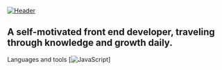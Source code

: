[![Header](https://github.com/whiteechocolatee/whiteechocolatee/blob/main/assets/gh-banner.png)](https://www.linkedin.com/in/whiiteechocolatee/)

## A self-motivated front end developer, traveling through knowledge and growth daily.

Languages and tools
[![JavaScript](https://img.shields.io/badge/-JS-CAFB74?style=for-the-badge&logo=javascript&logoColor=000000)]


